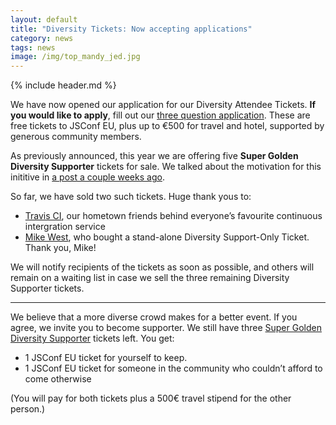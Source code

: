 ```yaml
---
layout: default
title: "Diversity Tickets: Now accepting applications"
category: news
tags: news
image: /img/top_mandy_jed.jpg
---
```


{% include header.md %}

We have now opened our application for our Diversity Attendee Tickets. **If you would like to apply**, fill out our [three question application](https://docs.google.com/forms/d/1DW0Fudmcnw5Swr-CX1Kipm7qhsIrQieIxZLWt6SKREU/viewform). These are free tickets to JSConf EU, plus up to €500 for travel and hotel, supported by generous community members.

As previously announced, this year we are offering five **Super Golden Diversity Supporter** tickets for sale. We talked about the motivation for this inititive in [a post a couple weeks ago](http://2014.jsconf.eu/news/2014/08/15/diversity-tickets.html).

So far, we have sold two such tickets. Huge thank yous to:

- [Travis CI](https://travis-ci.org/), our hometown friends behind everyone’s favourite continuous intergration service
- [Mike West](https://twitter.com/mikewest), who bought a stand-alone Diversity Support-Only Ticket. Thank you, Mike!

We will notify recipients of the tickets as soon as possible, and others will remain on a waiting list in case we sell the three remaining Diversity Supporter tickets.

---

We believe that a more diverse crowd makes for a better event. If you agree, we invite you to become supporter. We still have three [Super Golden Diversity Supporter](https://ti.to/jsconfeu/jsconf-eu-2014?release_id=7fszx8vpdxs) tickets left. You get:

- 1 JSConf EU ticket for yourself to keep.
- 1 JSConf EU ticket for someone in the community who couldn’t afford to come otherwise

(You will pay for both tickets plus a 500€ travel stipend for the other person.)
